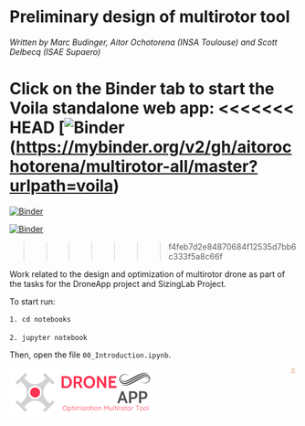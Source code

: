 # Preliminary design of multirotor tool
*Written by Marc Budinger, Aitor Ochotorena (INSA Toulouse) and Scott Delbecq (ISAE Supaero)*

Click on the Binder tab to start the Voila standalone web app:
<<<<<<< HEAD
[![Binder](https://mybinder.org/badge_logo.svg)(https://mybinder.org/v2/gh/aitorochotorena/multirotor-all/master?urlpath=voila)
=======
[![Binder](https://mybinder.org/badge_logo.svg)](https://mybinder.org/v2/gh/aitorochotorena/multirotor-all/master)

[![Binder](https://mybinder.org/badge_logo.svg)](https://mybinder.org/v2/gh/aitorochotorena/multirotor-all/master?filepath=notebooks%2F00_Introduction.ipynb?urlpath=voila)
>>>>>>> f4feb7d2e84870684f12535d7bb6c333f5a8c66f

Work related to the design and optimization of multirotor drone as part of the tasks for the DroneApp project and SizingLab Project.

To start run:
    
    1. cd notebooks
    
    2. jupyter notebook

Then, open the file `00_Introduction.ipynb`.

![DroneApp](DroneApp_logo.png)
<img src="logo_sizinglab.png" style="float:right; max-width: 15px; display: inline" alt="SizingLab" /></a>

